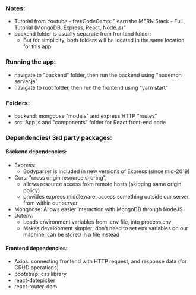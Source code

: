 ### Notes:
- Tutorial from Youtube - freeCodeCamp: "learn the MERN Stack - Full Tutorial (MongoDB, Express, React, Node.js)"
- backend folder is usually separate from frontend folder:
    - But for simplicity, both folders will be located in the same location, for this app.

### Running the app:
- navigate to "backend" folder, then run the backend using "nodemon server.js"
- navigate to root folder, then run the frontend using "yarn start" 

### Folders: 
- backend: mongoose "models" and express HTTP "routes"
- src: App.js and "components" folder for React front-end code

### Dependencies/ 3rd party packages:
#### Backend dependencies:
- Express:
    - Bodyparser is included in new versions of Express (since mid-2019)
- Cors: "cross origin resource sharing",
    - allows resource access from remote hosts (skipping same origin policy)
    - provides express middleware: access something outside our server, from within our server
- Mongoose: Allows easier interaction with MongoDB through NodeJS
- Dotenv: 
    - Loads environment variables from .env file, into process.env
    - Makes development simpler; don't need to set env variables on our machine, can be stored in a file instead
#### Frontend dependencies:
- Axios: connecting frontend with HTTP request, and response data (for CRUD operations)
- bootstrap: css library
- react-datepicker
- react-router-dom